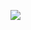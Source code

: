 <a href="https://wakatime.com/@adam_snow"><img src="https://github-readme-stats.vercel.app/api/wakatime?username=adam_snow&theme=radical&custom_title=⚡&nbsp;Top&nbsp;Languages&langs_count=6&layout=compact"></a>
